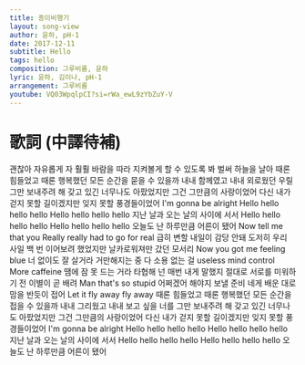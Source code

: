 ```yaml
---
title: 종이비행기
layout: song-view
author: 윤하, pH-1
date: 2017-12-11
subtitle: Hello
tags: hello
composition: 그루비룸, 윤하
lyric: 윤하, 김이나, pH-1
arrangement: 그루비룸
youtube: VQ03WpqlpCI?si=rWa_ewL9zYbZuY-V
---
```


# 歌詞 (中譯待補)

괜찮아 자유롭게
자 훨훨 바람을 따라
지켜볼게 할 수 있도록
봐 벌써 하늘을 날아
때론 힘들었고 때론 행복했던
모든 순간을 묻을 수 있을까
내내 함께였고 내내 외로웠던
우릴 그만 보내주려 해
갖고 있긴 너무나도 아팠었지만
그건 그만큼의 사랑이었어
다신 내가 걷지 못할 길이겠지만
잊지 못할 풍경들이었어
I'm gonna be alright
Hello hello hello hello
Hello hello hello hello
지난 날과 오는 날의 사이에 서서
Hello hello hello hello
Hello hello hello hello
오늘도 난 하루만큼 어른이 됐어
Now tell me that you
Really really had to go for real
급히 변할 내일이 감당 안돼 도저히
우리 사일 백 번 이어보려 했었지만
날카로워져만 갔던 모서리
Now you got me feeling blue
너 없이도 잘 살거라 거만해지는 중
다 소용 없는 걸 useless mind control
More caffeine
땜에 잠 못 드는 거라 타협해
넌 매번 내게 말했지 절대로
서로를 미워하기 전 이별이 곧 배려
Man that's so stupid
어쩌겠어 해야지 보낼 준비
네게 배운 대로
맘을 반듯이 접어
Let it fly away fly away
때론 힘들었고 때론 행복했던
모든 순간을 접을 수 있을까
내내 그리웠고 내내 보고 싶을
너를 그만 보내주려 해
갖고 있긴 너무나도 아팠었지만
그건 그만큼의 사랑이었어
다신 내가 걷지 못할 길이겠지만
잊지 못할 풍경들이었어
I'm gonna be alright
Hello hello hello hello
Hello hello hello hello
지난 날과 오는 날의 사이에 서서
Hello hello hello hello
Hello hello hello hello
오늘도 난 하루만큼 어른이 됐어
